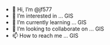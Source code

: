 - 👋 Hi, I’m @jf577
- 👀 I’m interested in ... GIS
- 🌱 I’m currently learning ... GIS
- 💞️ I’m looking to collaborate on ... GIS
- 📫 How to reach me ... GIS

<!---
jf577/jf577 is a ✨ special ✨ repository because its `README.md` (this file) appears on your GitHub profile.
You can click the Preview link to take a look at your changes.
--->

